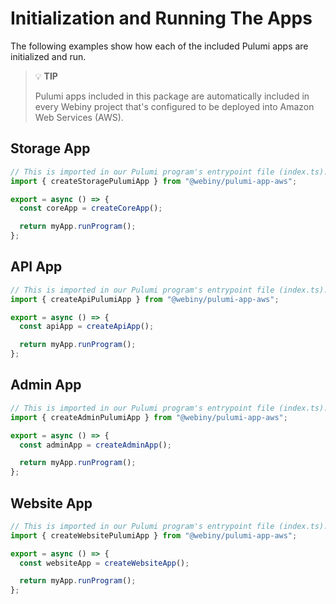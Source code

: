 # Initialization and Running The Apps

The following examples show how each of the included Pulumi apps are initialized and run.

> 💡 **TIP**
>
> Pulumi apps included in this package are automatically included in every Webiny project that's configured to be deployed into Amazon Web Services (AWS).

## Storage App

```ts
// This is imported in our Pulumi program's entrypoint file (index.ts).
import { createStoragePulumiApp } from "@webiny/pulumi-app-aws";

export = async () => {
  const coreApp = createCoreApp();

  return myApp.runProgram();
};
```

## API App

```ts
// This is imported in our Pulumi program's entrypoint file (index.ts).
import { createApiPulumiApp } from "@webiny/pulumi-app-aws";

export = async () => {
  const apiApp = createApiApp();

  return myApp.runProgram();
};
```

## Admin App

```ts
// This is imported in our Pulumi program's entrypoint file (index.ts).
import { createAdminPulumiApp } from "@webiny/pulumi-app-aws";

export = async () => {
  const adminApp = createAdminApp();

  return myApp.runProgram();
};
```

## Website App

```ts
// This is imported in our Pulumi program's entrypoint file (index.ts).
import { createWebsitePulumiApp } from "@webiny/pulumi-app-aws";

export = async () => {
  const websiteApp = createWebsiteApp();

  return myApp.runProgram();
};
```

